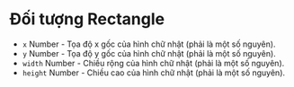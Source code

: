# Đối tượng Rectangle

* `x` Number - Tọa độ x gốc của hình chữ nhật (phải là một số nguyên).
* `y` Number - Tọa độ y gốc của hình chữ nhật (phải là một số nguyên).
* `width` Number - Chiều rộng của hình chữ nhật (phải là một số nguyên).
* `height` Number - Chiều cao của hình chữ nhật (phải là một số nguyên).
